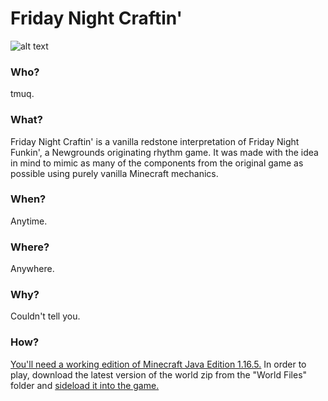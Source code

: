 # Friday Night Craftin'
![alt text](https://github.com/danehobrecht/fridaynightcraftin/blob/main/Screenshots/screenshot-1.png)
### Who?
tmuq.
### What?
Friday Night Craftin' is a vanilla redstone interpretation of Friday Night Funkin', a Newgrounds originating rhythm game. It was made with the idea in mind to mimic as many of the components from the original game as possible using purely vanilla Minecraft mechanics.
### When?
Anytime.
### Where?
Anywhere.
### Why?
Couldn't tell you.
### How?
[You'll need a working edition of Minecraft Java Edition 1.16.5.](https://help.minecraft.net/hc/en-us/articles/360034754852-Change-Game-Version-for-Minecraft-Java-Edition) In order to play, download the latest version of the world zip from the "World Files" folder and [sideload it into the game.](https://help.minecraft.net/hc/en-us/articles/360053272471-Sideloading-Worlds-into-Minecraft-Java-Edition)
